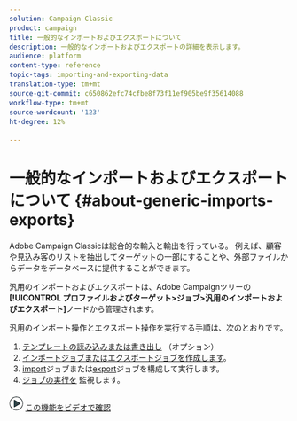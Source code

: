 ```yaml
---
solution: Campaign Classic
product: campaign
title: 一般的なインポートおよびエクスポートについて
description: 一般的なインポートおよびエクスポートの詳細を表示します。
audience: platform
content-type: reference
topic-tags: importing-and-exporting-data
translation-type: tm+mt
source-git-commit: c650862efc74cfbe8f73f11ef905be9f35614088
workflow-type: tm+mt
source-wordcount: '123'
ht-degree: 12%

---
```



# 一般的なインポートおよびエクスポートについて {#about-generic-imports-exports}

Adobe Campaign Classicは総合的な輸入と輸出を行っている。 例えば、顧客や見込み客のリストを抽出してターゲットの一部にすることや、外部ファイルからデータをデータベースに提供することができます。

汎用のインポートおよびエクスポートは、Adobe Campaignツリーの&#x200B;**[!UICONTROL プロファイルおよびターゲット>ジョブ>汎用のインポートおよびエクスポート]**&#x200B;ノードから管理されます。

汎用のインポート操作とエクスポート操作を実行する手順は、次のとおりです。

1. [テンプレートの読み込みまたは書き出し](../../platform/using/creating-import-export-templates.md) （オプション）
1. [インポートジョブまたはエクスポートジョブを作成します](../../platform/using/creating-import-export-jobs.md)。
1. [import](../../platform/using/executing-import-jobs.md)ジョブまたは[export](../../platform/using/executing-export-jobs.md)ジョブを構成して実行します。
1. [ジョブの実行を](../../platform/using/monitoring-jobs-execution.md) 監視します。

![](assets/do-not-localize/how-to-video.png) [この機能をビデオで確認](../../platform/using/exporting-and-importing-profiles.md#import-profiles-video)
